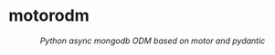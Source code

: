 # motorodm

<p align="center">
    <em>Python async mongodb ODM based on motor and pydantic</em>
</p>


